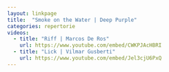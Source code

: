 ```yaml
---
layout: linkpage
title:  "Smoke on the Water | Deep Purple"
categories: repertorie
videos:
  - title: "Riff | Marcos De Ros"
    url: https://www.youtube.com/embed/CWKPJAcHBRI
  - title: "Lick | Vilmar Gusberti"
    url: https://www.youtube.com/embed/Jel3cjU6PxQ
---
```

